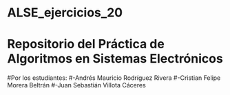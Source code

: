 # ALSE_ejercicios_20

# Repositorio del Práctica de Algoritmos en Sistemas Electrónicos
#Por los estudiantes: 
#-Andrés Mauricio Rodríguez Rivera
#-Cristian Felipe Morera Beltrán
#-Juan Sebastián Villota Cáceres

